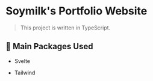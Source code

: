 # Soymilk's Portfolio Website

> This project is written in TypeScript.

## 🎁 Main Packages Used

- Svelte

- Tailwind
